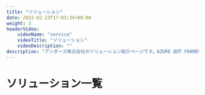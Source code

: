 ```yaml
---
title: "ソリューション"
date: 2022-02-23T17:03:34+09:00
weight: 3
headerVideo: 
    videoName: "service"
    videoTitle: "ソリューション"
    videoDescription: ""
description: "アンダーズ株式会社のソリューション紹介ページです。AZURE BOT FRAMEWORK、AZURE AI、その他のソリューション・サービスについてご覧いただけます。"
---
```


# ソリューション一覧
